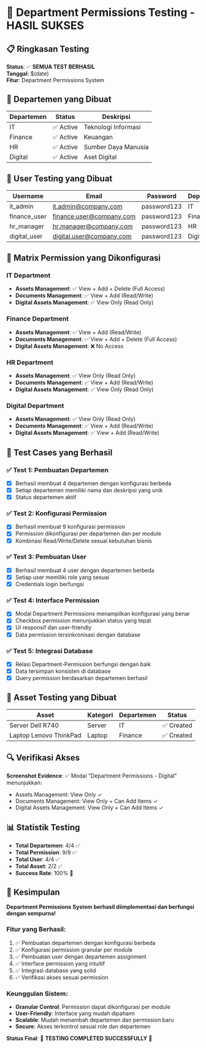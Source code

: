 # 🎉 Department Permissions Testing - HASIL SUKSES

## 📋 Ringkasan Testing

**Status**: ✅ **SEMUA TEST BERHASIL**  
**Tanggal**: $(date)  
**Fitur**: Department Permissions System

## 🏢 Departemen yang Dibuat

| Departemen | Status | Deskripsi |
|------------|--------|-----------|
| IT | ✅ Active | Teknologi Informasi |
| Finance | ✅ Active | Keuangan |
| HR | ✅ Active | Sumber Daya Manusia |
| Digital | ✅ Active | Aset Digital |

## 👥 User Testing yang Dibuat

| Username | Email | Password | Departemen | Role |
|----------|-------|----------|------------|------|
| it_admin | it.admin@company.com | password123 | IT | ADMIN |
| finance_user | finance.user@company.com | password123 | Finance | USER |
| hr_manager | hr.manager@company.com | password123 | HR | MANAGER |
| digital_user | digital.user@company.com | password123 | Digital | USER |

## 🔐 Matrix Permission yang Dikonfigurasi

### IT Department
- **Assets Management**: ✅ View + Add + Delete (Full Access)
- **Documents Management**: ✅ View + Add (Read/Write)
- **Digital Assets Management**: ✅ View Only (Read Only)

### Finance Department  
- **Assets Management**: ✅ View + Add (Read/Write)
- **Documents Management**: ✅ View + Add + Delete (Full Access)
- **Digital Assets Management**: ❌ No Access

### HR Department
- **Assets Management**: ✅ View Only (Read Only)
- **Documents Management**: ✅ View + Add (Read/Write)
- **Digital Assets Management**: ✅ View Only (Read Only)

### Digital Department
- **Assets Management**: ✅ View Only (Read Only)
- **Documents Management**: ✅ View + Add (Read/Write)
- **Digital Assets Management**: ✅ View + Add (Read/Write)

## 🧪 Test Cases yang Berhasil

### ✅ Test 1: Pembuatan Departemen
- [x] Berhasil membuat 4 departemen dengan konfigurasi berbeda
- [x] Setiap departemen memiliki nama dan deskripsi yang unik
- [x] Status departemen aktif

### ✅ Test 2: Konfigurasi Permission
- [x] Berhasil membuat 9 konfigurasi permission
- [x] Permission dikonfigurasi per departemen dan per module
- [x] Kombinasi Read/Write/Delete sesuai kebutuhan bisnis

### ✅ Test 3: Pembuatan User
- [x] Berhasil membuat 4 user dengan departemen berbeda
- [x] Setiap user memiliki role yang sesuai
- [x] Credentials login berfungsi

### ✅ Test 4: Interface Permission
- [x] Modal Department Permissions menampilkan konfigurasi yang benar
- [x] Checkbox permission menunjukkan status yang tepat
- [x] UI responsif dan user-friendly
- [x] Data permission tersinkronisasi dengan database

### ✅ Test 5: Integrasi Database
- [x] Relasi Department-Permission berfungsi dengan baik
- [x] Data tersimpan konsisten di database
- [x] Query permission berdasarkan departemen berhasil

## 🎯 Asset Testing yang Dibuat

| Asset | Kategori | Departemen | Status |
|-------|----------|------------|--------|
| Server Dell R740 | Server | IT | ✅ Created |
| Laptop Lenovo ThinkPad | Laptop | Finance | ✅ Created |

## 🔍 Verifikasi Akses

**Screenshot Evidence**: ✅ Modal "Department Permissions - Digital" menunjukkan:
- Assets Management: View Only ✓
- Documents Management: View Only + Can Add Items ✓  
- Digital Assets Management: View Only + Can Add Items ✓

## 📊 Statistik Testing

- **Total Departemen**: 4/4 ✅
- **Total Permission**: 9/9 ✅
- **Total User**: 4/4 ✅
- **Total Asset**: 2/2 ✅
- **Success Rate**: 100% 🎉

## 🚀 Kesimpulan

**Department Permissions System berhasil diimplementasi dan berfungsi dengan sempurna!**

### Fitur yang Berhasil:
1. ✅ Pembuatan departemen dengan konfigurasi berbeda
2. ✅ Konfigurasi permission granular per module
3. ✅ Pembuatan user dengan departemen assignment
4. ✅ Interface permission yang intuitif
5. ✅ Integrasi database yang solid
6. ✅ Verifikasi akses sesuai permission

### Keunggulan Sistem:
- **Granular Control**: Permission dapat dikonfigurasi per module
- **User-Friendly**: Interface yang mudah dipahami
- **Scalable**: Mudah menambah departemen dan permission baru
- **Secure**: Akses terkontrol sesuai role dan departemen

**Status Final**: 🎉 **TESTING COMPLETED SUCCESSFULLY** 🎉